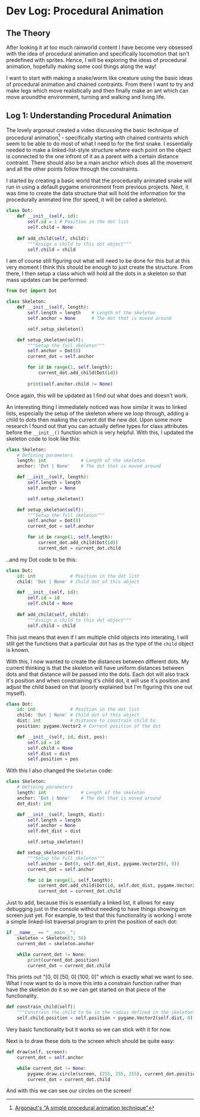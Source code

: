 # Dev Log: Procedural Animation

## The Theory
After looking it at too much rainworld content I have become very obsessed with the idea of procedural animation and specifically locomotion that isn't predefined with sprites. Hence, I will be exploring the ideas of procedural animation, hopefully making some cool things along the way!

I want to start with making a snake/worm like creature using the basic ideas of procedural animation and chained contraints. From there I want to try and make legs which move realistically and then finally make an ant which can move aroundthe environment, turning and walking and living life.

## Log 1: Understanding Procedural Animation

The lovely argonaut created a video discussing the basic technique of procedural animation[^1] - specifically starting with chained contraints which seem to be able to do most of what I need to for the first snake. I essentially needed to make a linked-list-style structure where each point on the object is connected to the one infront of it as a parent with a certain distance contraint. There should also be a main anchor which does all the movement and all the other points follow through the constraints.

I started by creating a basic world that the procedurally animated snake will run in using a default pygame environment from previous projects. Next, it was time to create the data structure that will hold the information for the procedurally animated line (for speed, it will be called a skeleton).

```python
class Dot:
    def __init__(self, id):
        self.id = 1 # Position in the dot list
        self.child = None
    
    def add_child(self, child):
        """Assign a child to this dot object"""
        self.child = child
```

I am of course still figuring out what will need to be done for this but at this very moment I think this should be enough to just create the structure. From there, I then setup a class which will hold all the dots in a skeleton so that mass updates can be performed:

```python
from Dot import Dot

class Skeleton:
    def __init__(self, length):
        self.length = length    # Length of the skeleton
        self.anchor = None      # The dot that is moved around

        self.setup_skeleton()

    def setup_skeleton(self):
        """Setup the full skeleton"""
        self.anchor = Dot(0)
        current_dot = self.anchor

        for id in range(1, self.length):
            current_dot.add_child(Dot(id))
        
        print(self.anchor.child != None)
```

Once again, this will be updated as I find out what does and doesn't work.

An interesting thing I immediately noticed was how similar it was to linked lists, especially the setup of the skeleton where we loop through, adding a child to dots then making the current dot the new dot. Upon some more research I found out that you can actually define types for class attributes before the `__init__()` function which is very helpful. With this, I updated the skeleton code to look like this:

```python
class Skeleton:
    # Defining parameters
    length: int             # Length of the skeleton
    anchor: 'Dot | None'    # The dot that is moved around

    def __init__(self, length):
        self.length = length    
        self.anchor = None      

        self.setup_skeleton()

    def setup_skeleton(self):
        """Setup the full skeleton"""
        self.anchor = Dot(0)
        current_dot = self.anchor

        for id in range(1, self.length):
            current_dot.add_child(Dot(id))
            current_dot = current_dot.child
```

..and my Dot code to be this:

```python
class Dot:
    id: int             # Position in the dot list
    child: 'Dot | None' # Child dot of this object

    def __init__(self, id):
        self.id = id 
        self.child = None
    
    def add_child(self, child):
        """Assign a child to this dot object"""
        self.child = child
```

This just means that even if I am multiple child objects into interating, I will still get the functions that a particular dot has as the type of the `child` object is known.

With this, I now wanted to create the distances between different dots. My current thinking is that the skeleton will have uniform distances between dots and that distance will be passed into the dots. Each dot will also track it's position and when constraining it's child dot, it will use it's position and adjust the child based on that (poorly explained but I'm figuring this one out myself).

```python
class Dot:
    id: int             # Position in the dot list
    child: 'Dot | None' # Child dot of this object
    dist: int           # Distance to constrain child to
    position: pygame.Vector2 # Current position of the dot

    def __init__(self, id, dist, pos):
        self.id = id 
        self.child = None
        self.dist = dist
        self.position = pos
```

With this I also changed the `Skeleton` code:

```python
class Skeleton:
    # Defining parameters
    length: int             # Length of the skeleton
    anchor: 'Dot | None'    # The dot that is moved around
    dot_dist: int

    def __init__(self, length, dist):
        self.length = length    
        self.anchor = None      
        self.dot_dist = dist

        self.setup_skeleton()

    def setup_skeleton(self):
        """Setup the full skeleton"""
        self.anchor = Dot(0, self.dot_dist, pygame.Vector2(0, 0))
        current_dot = self.anchor

        for id in range(1, self.length):
            current_dot.add_child(Dot(id, self.dot_dist, pygame.Vector2(current_dot.position.x + self.dot_dist, 0)))
            current_dot = current_dot.child
```

Just to add, because this is essentially a linked list, it allows for easy debugging just in the console without needing to have things showing on screen just yet. For example, to test that this functionality is working I wrote a simple linked-list traversal program to print the position of each dot:

```python
if __name__ == "__main__":
    skeleton = Skeleton(3, 50)
    current_dot = skeleton.anchor

    while current_dot != None:
        print(current_dot.position)
        current_dot = current_dot.child
```

This prints out "[0, 0] [50, 0] [100, 0]" which is exactly what we want to see. What I now want to do is move this into a constrain function rather than have the skeleton do it so we can get started on that piece of the functionality.

```python
def constrain_child(self):
    """Constrain the child to be in the radius defined in the skeleton"""
    self.child.position = self.position + pygame.Vector2(self.dist, 0)
```

Very basic functionality but it works so we can stick with it for now.

Next is to draw these dots to the screen which should be quite easy:

```python
def draw(self, screen):
    current_dot = self.anchor

    while current_dot != None:
        pygame.draw.circle(screen, (255, 255, 255), current_dot.position, 5, 3)
        current_dot = current_dot.child
```

And with this we can see our circles on the screen!

[^1]: [Argonaut's "A simple procedural animation technique"](https://www.youtube.com/watch?v=qlfh_rv6khY)